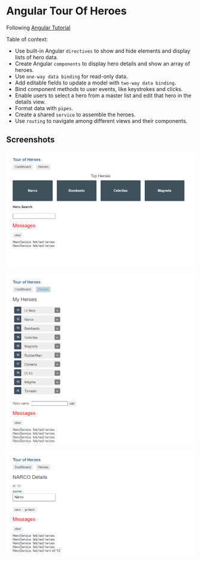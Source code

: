 # Angular Tour Of Heroes

Following [Angular Tutorial](https://angular.io/tutorial) 

Table of context:

 - Use built-in Angular `directives` to show and hide elements and display lists of hero data.
 - Create Angular `components` to display hero details and show an array of heroes.
 - Use `one-way data binding` for read-only data.
 - Add editable fields to update a model with `two-way data binding`.
 - Bind component methods to user events, like keystrokes and clicks.
 - Enable users to select a hero from a master list and edit that hero in the details view.
 - Format data with `pipes`.
 - Create a shared `service` to assemble the heroes.
 - Use `routing` to navigate among different views and their components.

## Screenshots

![image1](./images/tour-of-heroes-1.png)

![image2](./images/tour-of-heroes-2.png)

![image3](./images/tour-of-heroes-3.png)